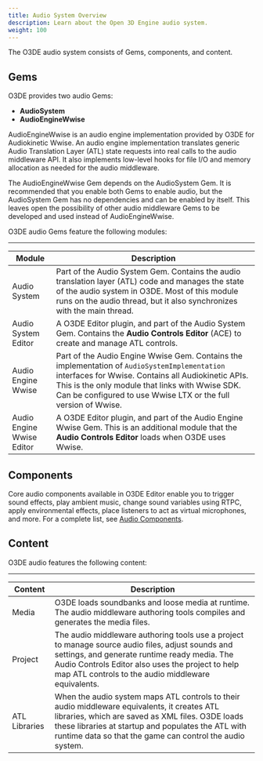 ```yaml
---
title: Audio System Overview
description: Learn about the Open 3D Engine audio system.
weight: 100
---
```


The O3DE audio system consists of Gems, components, and content.

## Gems 

O3DE provides two audio Gems:
+ **AudioSystem**
+ **AudioEngineWwise**

AudioEngineWwise is an audio engine implementation provided by O3DE for Audiokinetic Wwise. An audio engine implementation translates generic Audio Translation Layer (ATL) state requests into real calls to the audio middleware API. It also implements low-level hooks for file I/O and memory allocation as needed for the audio middleware.

The AudioEngineWwise Gem depends on the AudioSystem Gem. It is recommended that you enable both Gems to enable audio, but the AudioSystem Gem has no dependencies and can be enabled by itself. This leaves open the possibility of other audio middleware Gems to be developed and used instead of AudioEngineWwise.

O3DE audio Gems feature the following modules:


****

| Module | Description |
| --- | --- |
| Audio System |  Part of the Audio System Gem. Contains the audio translation layer (ATL) code and manages the state of the audio system in O3DE. Most of this module runs on the audio thread, but it also synchronizes with the main thread.  |
| Audio System Editor |  A O3DE Editor plugin, and part of the Audio System Gem. Contains the **Audio Controls Editor** (ACE) to create and manage ATL controls.  |
| Audio Engine Wwise |  Part of the Audio Engine Wwise Gem. Contains the implementation of `AudioSystemImplementation` interfaces for Wwise. Contains all Audiokinetic APIs. This is the only module that links with Wwise SDK. Can be configured to use Wwise LTX or the full version of Wwise.  |
| Audio Engine Wwise Editor |  A O3DE Editor plugin, and part of the Audio Engine Wwise Gem. This is an additional module that the **Audio Controls Editor** loads when O3DE uses Wwise.  |

## Components 

Core audio components available in O3DE Editor enable you to trigger sound effects, play ambient music, change sound variables using RTPC, apply environmental effects, place listeners to act as virtual microphones, and more. For a complete list, see [Audio Components](./components).

## Content 

O3DE audio features the following content:


****

| Content | Description |
| --- | --- |
| Media |  O3DE loads soundbanks and loose media at runtime. The audio middleware authoring tools compiles and generates the media files.  |
| Project | The audio middleware authoring tools use a project to manage source audio files, adjust sounds and settings, and generate runtime ready media. The Audio Controls Editor also uses the project to help map ATL controls to the audio middleware equivalents. |
| ATL Libraries |  When the audio system maps ATL controls to their audio middleware equivalents, it creates ATL libraries, which are saved as XML files. O3DE loads these libraries at startup and populates the ATL with runtime data so that the game can control the audio system.  |
